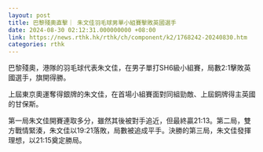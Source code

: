 ```yaml
---
layout: post
title: 巴黎殘奧直擊｜ 朱文佳羽毛球男單小組賽擊敗英國選手
date: 2024-08-30 02:12:31.000000000 +08:00
link: https://news.rthk.hk/rthk/ch/component/k2/1768242-20240830.htm
categories: rthk
---
```


巴黎殘奧，港隊的羽毛球代表朱文佳，在男子單打SH6級小組賽，局數2:1擊敗英國選手，旗開得勝。

上屆東京奧運奪得銀牌的朱文佳，在首場小組賽面對同組勁敵、上屆銅牌得主英國的甘保斯。

第一局朱文佳開賽連取多分，雖然其後被對手追近，但最終贏21:13。第二局，雙方戰情緊湊，朱文佳以19:21落敗，局數被追成平手。決勝的第三局，朱文佳發揮理想，以21:15奠定勝局。
